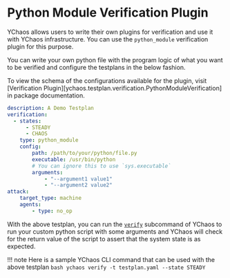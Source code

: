 # Python Module Verification Plugin

YChaos allows users to write their own plugins for verification and
use it with YChaos infrastructure. You can use the `python_module` verification
plugin for this purpose.

You can write your own python file with the program logic of what you want
to be verified and configure the testplans in the below fashion.

To view the schema of the configurations available for the plugin, 
visit [Verification Plugin][ychaos.testplan.verification.PythonModuleVerification] in
package documentation.

```yaml
description: A Demo Testplan
verification:
  - states:
      - STEADY
      - CHAOS
    type: python_module
    config:
        path: /path/to/your/python/file.py
        executable: /usr/bin/python
        # You can ignore this to use `sys.executable`
        arguments: 
            - "--argument1 value1"
            - "--argument2 value2"
attack:
    target_type: machine
    agents:
        - type: no_op
```

With the above testplan, you can run the [`verify`](../../cli/manual.md#ychaos-verify) subcommand of YChaos
to run your custom python script with some arguments and YChaos
will check for the return value of the script to assert that the system
state is as expected.

!!! note
    Here is a sample YChaos CLI command that can be used
    with the above testplan
    ```bash
    ychaos verify -t testplan.yaml --state STEADY
    ```

